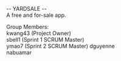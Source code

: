 -- YARDSALE --  
A free and for-sale app.  
  
Group Members:  
kwang43 (Project Owner)  
sbell1 (Sprint 1 SCRUM Master)  
ymao7 (Sprint 2 SCRUM Master) 
dguyenne  
nabuamar 

